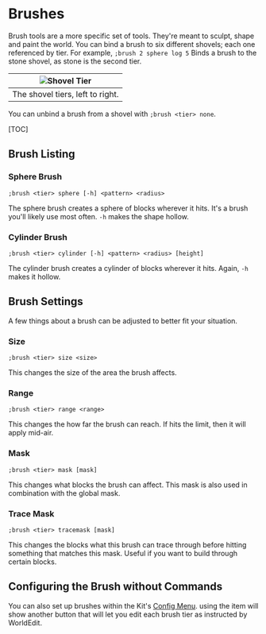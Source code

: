 # Brushes

Brush tools are a more specific set of tools. They're meant to sculpt, shape and paint the world. You can bind a brush to six different shovels; each one referenced by tier. For example, `;brush 2 sphere log 5` Binds a brush to the stone shovel, as stone is the second tier.

|![Shovel Tier](../../img/shovel_tiers.png)|
|:---:|
|The shovel tiers, left to right.|

You can unbind a brush from a shovel with `;brush <tier> none`.

[TOC]

## Brush Listing

### Sphere Brush

```
;brush <tier> sphere [-h] <pattern> <radius>
```
The sphere brush creates a sphere of blocks wherever it hits. It's a brush you'll likely use most often. `-h` makes the shape hollow.

### Cylinder Brush

```
;brush <tier> cylinder [-h] <pattern> <radius> [height]
```
The cylinder brush creates a cylinder of blocks wherever it hits. Again, `-h` makes it hollow.

## Brush Settings

A few things about a brush can be adjusted to better fit your situation.

### Size

```
;brush <tier> size <size>
```
This changes the size of the area the brush affects.

### Range

```
;brush <tier> range <range>
```
This changes the how far the brush can reach. If hits the limit, then it will apply mid-air.

### Mask

```
;brush <tier> mask [mask]
```
This changes what blocks the brush can affect. This mask is also used in combination with the global mask.

### Trace Mask

```
;brush <tier> tracemask [mask]
```
This changes the blocks what this brush can trace through before hitting something that matches this mask. Useful if you want to build through certain blocks.

## Configuring the Brush without Commands

You can also set up brushes within the Kit's [Config Menu](../kit/#config). using the item will show another button that will let you edit each brush tier as instructed by WorldEdit.
